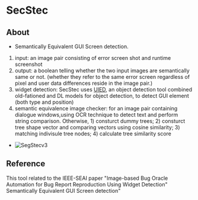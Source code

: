 # SecStec
## About
 - Semantically Equivalent GUI Screen detection. 
 1. input: an image pair consisting of  error screen shot and runtime screenshot
 2. output: a boolean telling whether the two input images are semantically same or not. (whether they refer to the same error screen regardless of pixel and user data differences reside in the image pair.)
 3. widget detection: SecStec uses [UIED](https://github.com/MulongXie/UIED), an object detection tool combined old-fationed and DL models for object detection, to detect GUI element (both type and position)
 4. semantic equivalence image checker: for an image pair containing dialogue windows,using OCR technique to detect text and perform string comparison. Otherwise, 1) consturct dummy trees; 2) consturct tree shape vector and comparing vectors using cosine similarity; 3) matching indivisule tree nodes; 4) calculate tree similarity score
 
 - ![SegStecv3](https://user-images.githubusercontent.com/48971920/114656895-da806680-9d29-11eb-9384-56d2a5ff8795.png)

 

## Reference
This tool related to the IEEE-SEAI paper "Image-based Bug Oracle Automation for Bug Report Reproduction Using Widget Detection" Semantically Equivalent GUI Screen detection"



